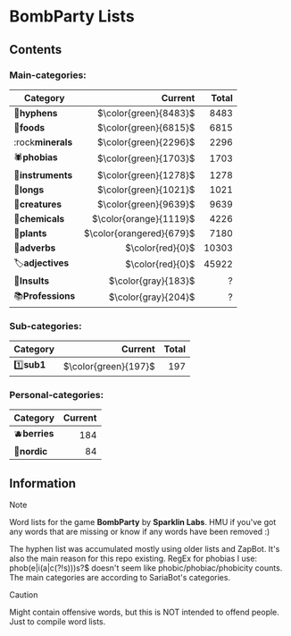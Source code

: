 # BombParty Lists

## Contents

### **Main-categories:**

| Category  | Current   | Total |
| --------- | --------: | ----: |
| 🔗**hyphens**            | $\color{green}{8483}$ | 8483 |
| 🍔**foods**              | $\color{green}{6815}$ | 6815 |
| :rock**minerals**         | $\color{green}{2296}$ | 2296 |
| 🕷**phobias**             | $\color{green}{1703}$ | 1703 |
| 🎸**instruments**        | $\color{green}{1278}$ | 1278 |
| 📏**longs**              | $\color{green}{1021}$ | 1021 |
| 🦋**creatures**          | $\color{green}{9639}$ | 9639 |
| 🧪**chemicals**          | $\color{orange}{1119}$ | 4226 |
| 🌱**plants**             | $\color{orangered}{679}$ | 7180 |
| 🌠**adverbs**            | $\color{red}{0}$ | 10303 |
| 🏷**adjectives**         | $\color{red}{0}$ | 45922 |
| 💢**Insults**            | $\color{gray}{183}$ | ? |
| 📚**Professions**        | $\color{gray}{204}$ | ? |

### **Sub-categories:**

| Category   | Current | Total |
| ---------- | ------: | ----: |
| 1️⃣**sub1**  | $\color{green}{197}$ | 197 |

### **Personal-categories:**

| Category   | Current |
| ---------- | ------: |
| :blueberries:**berries** | 184 |
| 🚢**nordic**             | 84 |

## Information

> [!NOTE]
> Word lists for the game **BombParty** by **Sparklin Labs**.
> HMU if you've got any words that are missing or know if any words have been removed :)
>
> The hyphen list was accumulated mostly using older lists and ZapBot.
> It's also the main reason for this repo existing.
> RegEx for phobias I use: phob(e|i(a|c(?!s)))s?$ doesn't seem like phobic/phobiac/phobicity counts.
> The main categories are according to SariaBot's categories.

> [!CAUTION]
> Might contain offensive words, but this is NOT intended to offend people. Just to compile word lists.
